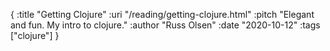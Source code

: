 {
  :title "Getting Clojure"
  :uri "/reading/getting-clojure.html"
  :pitch "Elegant and fun. My intro to clojure."
  :author "Russ Olsen"
  :date "2020-10-12"
  :tags ["clojure"]
}
